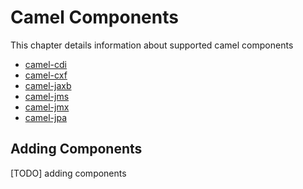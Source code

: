 # Camel Components

This chapter details information about supported camel components

* [camel-cdi](components/camel-cdi.md)
* [camel-cxf](components/camel-cxf.md)
* [camel-jaxb](components/camel-jaxb.md)
* [camel-jms](components/camel-jms.md)
* [camel-jmx](components/camel-jmx.md)
* [camel-jpa](components/camel-jpa.md)

## Adding Components

[TODO] adding components
